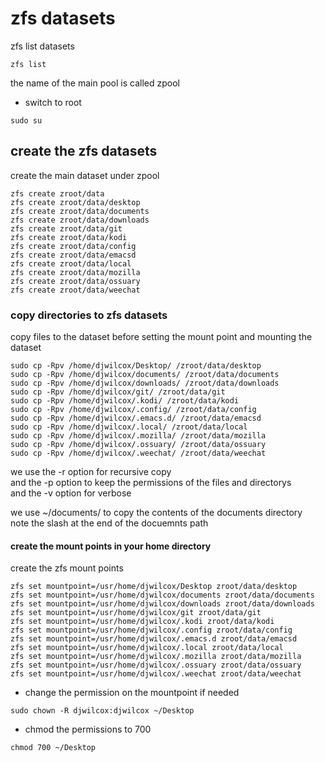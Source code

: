# zfs datasets

zfs list datasets

```
zfs list
```

the name of the main pool is called zpool

* switch to root

```
sudo su
```

## create the zfs datasets

create the main dataset under zpool

```
zfs create zroot/data
zfs create zroot/data/desktop
zfs create zroot/data/documents
zfs create zroot/data/downloads
zfs create zroot/data/git
zfs create zroot/data/kodi
zfs create zroot/data/config
zfs create zroot/data/emacsd
zfs create zroot/data/local
zfs create zroot/data/mozilla
zfs create zroot/data/ossuary
zfs create zroot/data/weechat
```

### copy directories to zfs datasets

copy files to the dataset before setting the mount point and mounting the dataset

```
sudo cp -Rpv /home/djwilcox/Desktop/ /zroot/data/desktop
sudo cp -Rpv /home/djwilcox/documents/ /zroot/data/documents
sudo cp -Rpv /home/djwilcox/downloads/ /zroot/data/downloads
sudo cp -Rpv /home/djwilcox/git/ /zroot/data/git
sudo cp -Rpv /home/djwilcox/.kodi/ /zroot/data/kodi
sudo cp -Rpv /home/djwilcox/.config/ /zroot/data/config
sudo cp -Rpv /home/djwilcox/.emacs.d/ /zroot/data/emacsd
sudo cp -Rpv /home/djwilcox/.local/ /zroot/data/local
sudo cp -Rpv /home/djwilcox/.mozilla/ /zroot/data/mozilla
sudo cp -Rpv /home/djwilcox/.ossuary/ /zroot/data/ossuary
sudo cp -Rpv /home/djwilcox/.weechat/ /zroot/data/weechat
```

we use the -r option for recursive copy  
and the -p option to keep the permissions of the files and directorys  
and the -v option for verbose

we use ~/documents/ to copy the contents of the documents directory  
note the slash at the end of the docuemnts path

#### create the mount points in your home directory

create the zfs mount points

```
zfs set mountpoint=/usr/home/djwilcox/Desktop zroot/data/desktop
zfs set mountpoint=/usr/home/djwilcox/documents zroot/data/documents
zfs set mountpoint=/usr/home/djwilcox/downloads zroot/data/downloads
zfs set mountpoint=/usr/home/djwilcox/git zroot/data/git
zfs set mountpoint=/usr/home/djwilcox/.kodi zroot/data/kodi
zfs set mountpoint=/usr/home/djwilcox/.config zroot/data/config
zfs set mountpoint=/usr/home/djwilcox/.emacs.d zroot/data/emacsd
zfs set mountpoint=/usr/home/djwilcox/.local zroot/data/local
zfs set mountpoint=/usr/home/djwilcox/.mozilla zroot/data/mozilla
zfs set mountpoint=/usr/home/djwilcox/.ossuary zroot/data/ossuary
zfs set mountpoint=/usr/home/djwilcox/.weechat zroot/data/weechat
```

* change the permission on the mountpoint if needed

```
sudo chown -R djwilcox:djwilcox ~/Desktop
```

* chmod the permissions to 700

```
chmod 700 ~/Desktop
```

